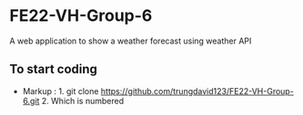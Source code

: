 # FE22-VH-Group-6
A web application to show a weather forecast using weather API

## To start coding 

-  Markup : 1. git clone https://github.com/trungdavid123/FE22-VH-Group-6.git 
            2. Which is numbered
